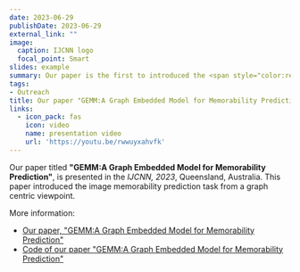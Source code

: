 ```yaml
---
date: 2023-06-29
publishDate: 2023-06-29
external_link: ""
image:
  caption: IJCNN logo
  focal_point: Smart
slides: example
summary: Our paper is the first to introduced the <span style="color:red"> **image memorability prediction task**</span> from a graph centric viewpoint
tags:
- Outreach
title: Our paper "GEMM:A Graph Embedded Model for Memorability Prediction" is presented in IJCNN, 2023
links:
  - icon_pack: fas
    icon: video
    name: presentation video
    url: 'https://youtu.be/rwwuyxahvfk'
---
```

Our paper titled **"GEMM:A Graph Embedded Model for Memorability Prediction"**, is presented in the *IJCNN, 2023*, Queensland, Australia. This paper introduced the image memorability prediction task from a graph centric viewpoint. 

More information:
- [Our paper, "GEMM:A Graph Embedded Model for Memorability Prediction"](https://ieeexplore.ieee.org/abstract/document/10191500) 
- [Code of our paper "GEMM:A Graph Embedded Model for Memorability Prediction"](https://github.com/TahsinTariq/GEMM)